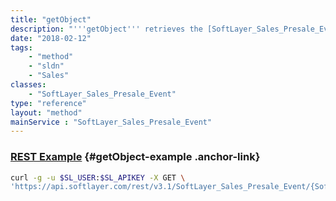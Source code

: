 ```yaml
---
title: "getObject"
description: "'''getObject''' retrieves the [SoftLayer_Sales_Presale_Event](/reference/datatypes/SoftLayer_Sales_Presale_Event) object whose id number corresponds to the id number of the init parameter passed to the SoftLayer_Sales_Presale_Event service. Customers may only retrieve presale events that are currently active. "
date: "2018-02-12"
tags:
    - "method"
    - "sldn"
    - "Sales"
classes:
    - "SoftLayer_Sales_Presale_Event"
type: "reference"
layout: "method"
mainService : "SoftLayer_Sales_Presale_Event"
---
```


### [REST Example](#getObject-example) <a href="/article/rest/"><i class="fas fa-question"></i></a> {#getObject-example .anchor-link} 
```bash
curl -g -u $SL_USER:$SL_APIKEY -X GET \
'https://api.softlayer.com/rest/v3.1/SoftLayer_Sales_Presale_Event/{SoftLayer_Sales_Presale_EventID}/getObject'
```
